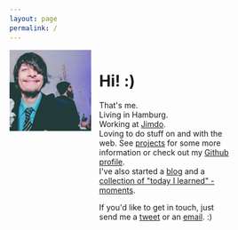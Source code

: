 ```yaml
---
layout: page
permalink: /
---
```

<style>
* {
  box-sizing: border-box;
}

</style>

<div style="display:flex; flex-wrap: wrap;">
  <div style="width: 40%; min-width: 150px;padding-right: 15px;">
  <img src="/assets/img/me.jpg" />
  </div>
  <div style="width: 60%;">
  <h1>Hi! :)</h1>
  <p>That's me. <br />
Living in Hamburg. <br />
Working at <a href="http://jimdo.com">Jimdo</a>. <br />
Loving to do stuff on and with the web. See <a href="/projects/">projects</a> for some more information or check out my <a href="https://github.com/robin-drexler/" title="https://github.com/robin-drexler/">Github profile</a>. <br />
I've also started a <a href="/blog/" title="Blog">blog</a> and a <a href="http://robin-drexler.github.io/til/" title="http://robin-drexler.github.io/til/">collection of "today I learned" - moments</a>.  </p>

<p>If you'd like to get in touch, just send me a <a href="https://twitter.com/RobinDrexler" title="https://twitter.com/RobinDrexler">tweet</a> or an <a href="mailto:drexler.robin+frompage@gmail.com" title="drexler.robin+frompage@gmail.com">email</a>. :)</p>
  </div>
</div>
